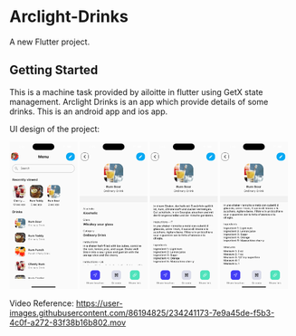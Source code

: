 # Arclight-Drinks

A new Flutter project.

## Getting Started

This is a machine task provided by ailoitte in flutter using GetX state management. Arclight Drinks is an app which provide details of some drinks. This is an android app and ios app.

UI design of the project:

 <p><img alt="UI-Design" src="https://github.com/LukaMel-B/Ailoitte-Machine-Task/blob/main/arclights_light/assets/ss/homepage.png?raw=true" width="120"/> <img alt="UI-Design" src="https://github.com/LukaMel-B/Ailoitte-Machine-Task/blob/main/arclights_light/assets/ss/details1.png?raw=true" width="120"/> <img alt="UI-Design" src="https://github.com/LukaMel-B/Ailoitte-Machine-Task/blob/main/arclights_light/assets/ss/details2.png?raw=true" width="120"/> <img alt="UI-Design" src="https://github.com/LukaMel-B/Ailoitte-Machine-Task/blob/main/arclights_light/assets/ss/details3.png?raw=true" width="120"/></p>
 
 Video Reference:
 https://user-images.githubusercontent.com/86194825/234241173-7e9a45de-f5b3-4c0f-a272-83f38b16b802.mov
